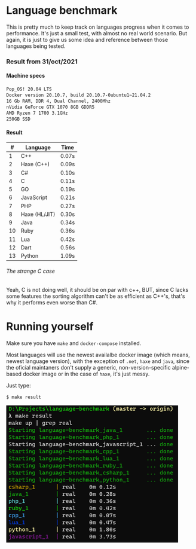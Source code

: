 # Language benchmark

This is pretty much to keep track on languages progress when it comes to performance. It's just a small test, with almost no real world scenario. But again, it is just to give us some idea and reference between those languages being tested.

### Result from 31/oct/2021

#### Machine specs

```
Pop_OS! 20.04 LTS
Docker version 20.10.7, build 20.10.7-0ubuntu1~21.04.2
16 Gb RAM, DDR 4, Dual Channel, 2400Mhz
nVidia GeForce GTX 1070 8GB GDDR5
AMD Ryzen 7 1700 3.1GHz
250GB SSD
```

#### Result

| #  | Language      | Time  |
|----|---------------|-------|
| 1  | C++           | 0.07s |
| 2  | Haxe (C++)    | 0.09s |
| 3  | C#            | 0.10s |
| 4  | C             | 0.11s |
| 5  | GO            | 0.19s |
| 6  | JavaScript    | 0.21s |
| 7  | PHP           | 0.27s |
| 8  | Haxe (HL/JIT) | 0.30s |
| 9  | Java          | 0.34s |
| 10 | Ruby          | 0.36s |
| 11 | Lua           | 0.42s |
| 12 | Dart          | 0.56s |
| 13 | Python        | 1.09s |


###### The strange C case

Yeah, C is not doing well, it should be on par with c++, BUT, since C lacks some features the sorting algorithm can't be as efficient as C++'s, that's why it performs even worse than C#.


# Running yourself

Make sure you have `make` and `docker-compose` installed.

Most languages will use the newest availalbe docker image (which means, newest language version), with the exception of `.net`, `haxe` and `java`, since the oficial maintaners don't supply a generic, non-version-specific alpine-based docker image or in the case of `haxe`, it's just messy.

Just type:

```sh
$ make result
```

![example](./example.png)